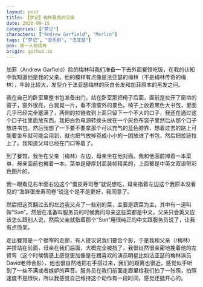 ```yaml
---
layout: post
title: 【梦记】梅林是我的父亲
date: 2020-09-15
categories: ["梦记"]
characters: ["Andrew Garfield", "Merlin"]
tags: ["梦记", "音乐剧", "法亚瑟"]
pov: 第一人称视角
origin: github.io
---
```


加菲（Andrew Garfield）脸的梅林叫我们准备一下去外面餐馆吃饭，在我的认知中我知道他是我的父亲。他的模样有点像是法亚瑟的梅林（不是梅林传奇的梅林），年龄比较大，发型介于法亚瑟梅林的灰白长发和加菲原本的黑发之间。

我在自己的卧室里整书包准备出门。站在卧室那把椅子后面，面前是拉开了窗帘的窗子，窗外很亮，白晃晃一片，看不清窗外的景色。椅子上放着黑色大书包，里面几乎已经完全塞满了，两侧的拉链收到上面只留下一个不大的口子，我还在通过这个口子往里面放东西。我把白色电源转换头放在一个灰色布袋子里然后从那个口子放进书包。然后我想了一下要不要拿那个可以充气的蓝色脖靠，想着过去的路上可能要坐车就可能会用到，就也把气放掉卷成小小的一团放进了书包，然后把拉链拉上了。我知道父母已经在门口等着了。

到了餐馆，我坐在父亲（梅林）左边，母亲坐在他对面。我和他面前摊着一本菜单，母亲面前也摊着一本。菜单是硬厚封面装帧精美的，上面都是中英文双语带彩色图片的。

我一眼看见右半面右边这个“蛋皮寿司卷”就说想吃，母亲指着左边这个我原本没看见的“海鲜蛋皮寿司卷”说这个是不是更好，我同意了。

然后把这页翻过去的左边我又点了一些别的菜，主要是蔬菜为主，其中有一道叫做“Sun”。然后在准备叫服务员的时候我问母亲这些菜都是中文，父亲只会英文应该怎么跟别人说，然后父亲就指着那个“Sun”用很纯正的中文跟服务员说了，让我有点惊呆。

走出餐馆是一个很窄的走廊，有人提议说我们要合个影，于是我和父亲（/梅林）并排站在前面，母亲在我们后面，大概完全被挡了，我很自然很亲密地挽着他的左臂弯（这个时候情感上感觉更加像是在跟喜欢的演员明星比如法亚瑟的梅林演员David老师合影），他也很自然地把右手搭过来，我们的距离也很近，感觉似乎听到了一些不满或者嫉妒的声音。服务员在我们前面走廊里给我们拍了一张照，拍照速度不是很快，所以我感觉自己维持这个动作有一段时间，感觉还挺开心的。
